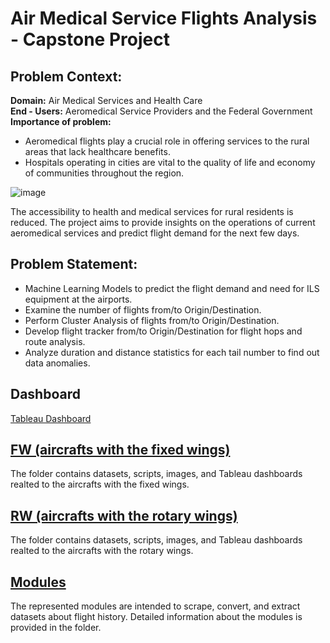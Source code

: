 # Air Medical Service Flights Analysis - Capstone Project
## Problem Context:
**Domain:** Air Medical Services and Health Care\
**End - Users:** Aeromedical Service Providers and the Federal Government\
**Importance of problem:** 
- Aeromedical flights play a crucial role in offering services to the rural areas that lack healthcare benefits.
- Hospitals operating in cities are vital to the quality of life and economy of communities throughout the region.

![image](https://imengine.prod.srp.navigacloud.com/?uuid=5767DB21-3A75-4B94-B501-1C0B9D4B70D2&type=primary&q=72&width=1024)

The accessibility to health and medical services for rural residents is reduced. The project aims to provide insights on the operations of current aeromedical services and predict flight demand for the next few days.

## Problem Statement: 
- Machine Learning Models to predict the flight demand and need for ILS equipment at the airports.
- Examine the number of flights from/to Origin/Destination.
- Perform Cluster Analysis of flights from/to Origin/Destination.
- Develop flight tracker from/to Origin/Destination for flight hops and route analysis. 
- Analyze duration and distance statistics for each tail number to find out data anomalies.

## Dashboard
[Tableau Dashboard](https://public.tableau.com/app/profile/team.carpe.diem)

## [FW (aircrafts with the fixed wings)](https://github.com/IsmailovKamil/Capstone_Project/tree/main/RW)
The folder contains datasets, scripts, images, and Tableau dashboards realted to the aircrafts with the fixed wings.

## [RW (aircrafts with the rotary wings)](https://github.com/IsmailovKamil/Capstone_Project/tree/main/RW)
The folder contains datasets, scripts, images, and Tableau dashboards realted to the aircrafts with the rotary wings.

## [Modules](https://github.com/IsmailovKamil/Capstone_Project/tree/main/Modules)
The represented modules are intended to scrape, convert, and extract datasets about flight history. Detailed information about the modules is provided in the folder. 
